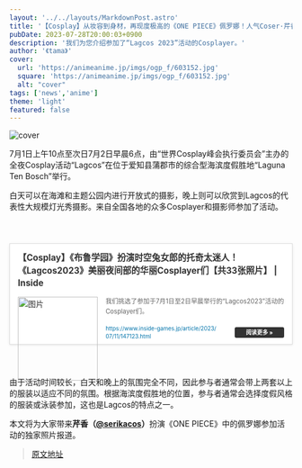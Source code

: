 ```yaml
---
layout: '../../layouts/MarkdownPost.astro'
title: '【Cosplay】从妆容到身材，再现度极高的《ONE PIECE》佩罗娜！人气Coser·芹香【8张照片】'
pubDate: 2023-07-28T20:00:03+0900
description: '我们为您介绍参加了“Lagcos 2023”活动的Cosplayer。'
author: '《tama》'
cover:
  url: 'https://animeanime.jp/imgs/ogp_f/603152.jpg'
  square: 'https://animeanime.jp/imgs/ogp_f/603152.jpg'
  alt: "cover"
tags: ['news','anime']
theme: 'light'
featured: false
---
```


![cover](https://animeanime.jp/imgs/ogp_f/603152.jpg)

<p>7月1日上午10点至次日7月2日早晨6点，由“世界Cosplay峰会执行委员会”主办的全夜Cosplay活动“Lagcos”在位于爱知县蒲郡市的综合型海滨度假胜地“Laguna Ten Bosch”举行。</p><p class="text-start">白天可以在海滩和主题公园内进行开放式的摄影，晚上则可以欣赏到Lagcos的代表性大规模灯光秀摄影。来自全国各地的众多Cosplayer和摄影师参加了活动。</p><br><div class="link-card" style="border:1px solid #ddd; box-shadow:0 1px 4px rgb(0, 0, 0, .1); padding:1em; margin:1.8em auto; background:#fff; display:-ms-grid; display:grid; line-height:1.6em;"><a href="https://www.inside-games.jp/article/2023/07/11/147123.html" target="_blank" style="text-decoration:none; font-weight:inherit; color:#333"><div class="link-card-title" style="padding-bottom:.8em; font-size:1.1em; font-weight:700;">【Cosplay】《布鲁学园》扮演时空兔女郎的托奇太迷人！《Lagcos2023》美丽夜间部的华丽Cosplayer们【共33张照片】 | Inside</div><div class="link-card-image" style="width:30%; min-width:120px; max-width:200px; padding-right:1em; float:left;"><img src="/imgs/zoom/603160.jpg" style="display:block;margin:auto;" width="100%" height="auto" alt="图片"></div><div class="link-card-cap" style="font-size:.8em; color:#666; display:-webkit-box; -webkit-box-orient:vertical; -webkit-line-clamp:3; overflow: hidden; line-height:1.6em;">我们挑选了参加于7月1日至2日早晨举行的“Lagcos2023”活动的Cosplayer们。</div><div class="link-card-url" style="display:flex; justify-content:space-between; align-items:center; margin-top:1em;"><span class="link-card-urltxt" style="font-size:.7em; color:#0073aa; line-height:1.4em; word-break:break-all; padding-right: 30px;"> https://www.inside-games.jp/article/2023/07/11/147123.html</span><span class="link-card-btn" style="background-color:#333; color:#fff; padding:5px 20px; border-radius:3px; font-size:.7em; font-weight:bold; line-height:1em; white-space:nowrap;">阅读更多 »</span></div></a></div><br><p>由于活动时间较长，白天和晚上的氛围完全不同，因此参与者通常会带上两套以上的服装以适应不同的氛围。根据海滨度假胜地的位置，参与者通常会选择度假风格的服装或泳装参加，这也是Lagcos的特点之一。</p><p class="text-start">本文将为大家带来<b>芹香（<a target="_blank" rel="noopener noreferrer nofollow" href="https://twitter.com/serikacos">@serikacos</a>）</b>扮演《ONE PIECE》中的佩罗娜参加活动的独家照片报道。</p>

>[原文地址](https://animeanime.jp/article/2023/07/28/78906.html)  